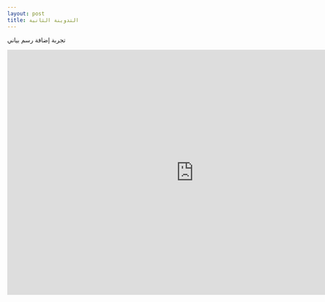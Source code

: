 ```yaml
---
layout: post
title: التدوينة الثانية
---
```


تجربة إضافة رسم بياني 

<iframe src="https://h5p.org/h5p/embed/392810" width="858" height="565" frameborder="0" allowfullscreen="allowfullscreen" allow="geolocation *; microphone *; camera *; midi *; encrypted-media *"></iframe><script src="https://h5p.org/sites/all/modules/h5p/library/js/h5p-resizer.js" charset="UTF-8"></script>
